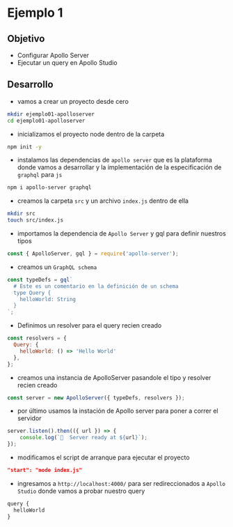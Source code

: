 # Ejemplo 1

## Objetivo

* Configurar Apollo Server
* Ejecutar un query en Apollo Studio

## Desarrollo
* vamos a crear un proyecto desde cero
```sh
mkdir ejemplo01-apolloserver
cd ejemplo01-apolloserver
```
* inicializamos el proyecto node dentro de la carpeta
```sh
npm init -y
```
* instalamos las dependencias de `apollo server` que es la plataforma donde vamos a desarrollar y la implementación de la especificación de `graphql` para `js`
```sh
npm i apollo-server graphql
```
* creamos la carpeta `src` y un archivo `index.js` dentro de ella
```sh
mkdir src
touch src/index.js
```
* importamos la dependencia de `Apollo Server` y gql para definir nuestros tipos
```js
const { ApolloServer, gql } = require('apollo-server');
```
* creamos un `GraphQL schema`
```js
const typeDefs = gql`
  # Este es un comentario en la definición de un schema
  type Query {
    helloWorld: String
  }
`;
```
* Definimos un resolver para el query recien creado
```js
const resolvers = {
  Query: {
    helloWorld: () => 'Hello World'
  },
};
```

* creamos una instancia de ApolloServer pasandole el tipo y resolver recien creado
```js
const server = new ApolloServer({ typeDefs, resolvers });
```
* por último usamos la instación de Apollo server para poner a correr el servidor
```js
server.listen().then(({ url }) => {
    console.log(`🚀  Server ready at ${url}`);
});
```
* modificamos el script de arranque para ejecutar el proyecto
```json
"start": "node index.js"
```
* ingresamos a `http://localhost:4000/` para ser redireccionados a `Apollo Studio` donde vamos a probar nuestro query

```js
query {
  helloWorld
}
```